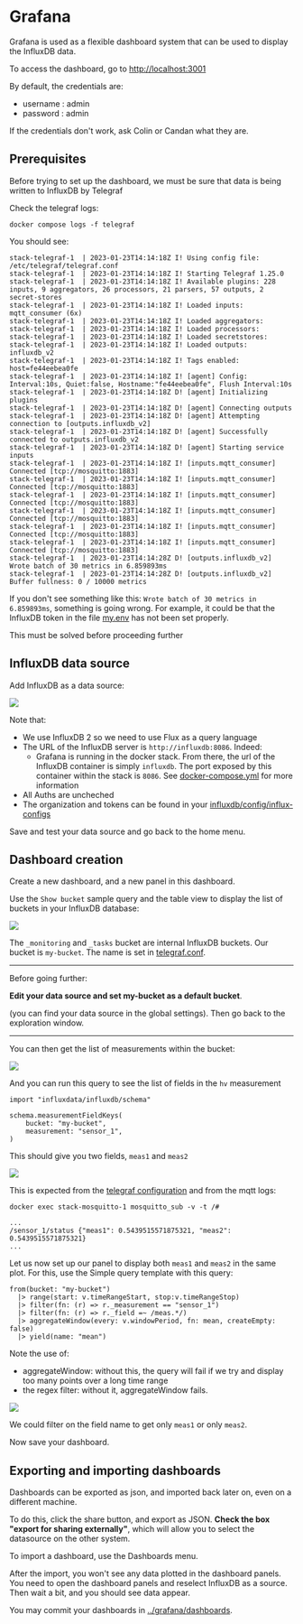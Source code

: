 # Grafana

Grafana is used as a flexible dashboard system that can be used to display 
the InfluxDB data.

To access the dashboard, go to [http://localhost:3001](http://localhost:3001)

By default, the credentials are:

* username : admin
* password : admin 

If the credentials don't work, ask Colin or Candan what they are. 

## Prerequisites

Before trying to set up the dashboard, we must be sure that data is being written
to InfluxDB by Telegraf

Check the telegraf logs:

```shell
docker compose logs -f telegraf
```

You should see: 

```shell
stack-telegraf-1  | 2023-01-23T14:14:18Z I! Using config file: /etc/telegraf/telegraf.conf
stack-telegraf-1  | 2023-01-23T14:14:18Z I! Starting Telegraf 1.25.0
stack-telegraf-1  | 2023-01-23T14:14:18Z I! Available plugins: 228 inputs, 9 aggregators, 26 processors, 21 parsers, 57 outputs, 2 secret-stores
stack-telegraf-1  | 2023-01-23T14:14:18Z I! Loaded inputs: mqtt_consumer (6x)
stack-telegraf-1  | 2023-01-23T14:14:18Z I! Loaded aggregators: 
stack-telegraf-1  | 2023-01-23T14:14:18Z I! Loaded processors: 
stack-telegraf-1  | 2023-01-23T14:14:18Z I! Loaded secretstores: 
stack-telegraf-1  | 2023-01-23T14:14:18Z I! Loaded outputs: influxdb_v2
stack-telegraf-1  | 2023-01-23T14:14:18Z I! Tags enabled: host=fe44eebea0fe
stack-telegraf-1  | 2023-01-23T14:14:18Z I! [agent] Config: Interval:10s, Quiet:false, Hostname:"fe44eebea0fe", Flush Interval:10s
stack-telegraf-1  | 2023-01-23T14:14:18Z D! [agent] Initializing plugins
stack-telegraf-1  | 2023-01-23T14:14:18Z D! [agent] Connecting outputs
stack-telegraf-1  | 2023-01-23T14:14:18Z D! [agent] Attempting connection to [outputs.influxdb_v2]
stack-telegraf-1  | 2023-01-23T14:14:18Z D! [agent] Successfully connected to outputs.influxdb_v2
stack-telegraf-1  | 2023-01-23T14:14:18Z D! [agent] Starting service inputs
stack-telegraf-1  | 2023-01-23T14:14:18Z I! [inputs.mqtt_consumer] Connected [tcp://mosquitto:1883]
stack-telegraf-1  | 2023-01-23T14:14:18Z I! [inputs.mqtt_consumer] Connected [tcp://mosquitto:1883]
stack-telegraf-1  | 2023-01-23T14:14:18Z I! [inputs.mqtt_consumer] Connected [tcp://mosquitto:1883]
stack-telegraf-1  | 2023-01-23T14:14:18Z I! [inputs.mqtt_consumer] Connected [tcp://mosquitto:1883]
stack-telegraf-1  | 2023-01-23T14:14:18Z I! [inputs.mqtt_consumer] Connected [tcp://mosquitto:1883]
stack-telegraf-1  | 2023-01-23T14:14:18Z I! [inputs.mqtt_consumer] Connected [tcp://mosquitto:1883]
stack-telegraf-1  | 2023-01-23T14:14:28Z D! [outputs.influxdb_v2] Wrote batch of 30 metrics in 6.859893ms
stack-telegraf-1  | 2023-01-23T14:14:28Z D! [outputs.influxdb_v2] Buffer fullness: 0 / 10000 metrics
```

If you don't see something like this: `Wrote batch of 30 metrics in 6.859893ms`, 
something is going wrong. For example, it could be that the InfluxDB token in the file 
[my.env](my.env) has not been set properly. 

This must be solved before proceeding further 

## InfluxDB data source

Add InfluxDB as a data source: 

![](images/grafana/influxdb_data_source.png)

Note that: 

* We use InfluxDB 2 so we need to use Flux as a query language
* The URL of the InfluxDB server is `http://influxdb:8086`. Indeed: 
  * Grafana is running in the docker stack. From there, the url of the InfluxDB 
container is simply `influxdb`. The port exposed by this container within the stack
is `8086`. See [docker-compose.yml](docker-compose.yml) for more information
* All Auths are uncheched
* The organization and tokens can be found in your [influxdb/config/influx-configs](influxdb/config/influx-configs)

Save and test your data source and go back to the home menu. 

## Dashboard creation 

Create a new dashboard, and a new panel in this dashboard.

Use the `Show bucket` sample query and the table view to display the list of 
buckets in your InfluxDB database: 

![](images/grafana/influxdb_show_buckets.png)

The `_monitoring` and `_tasks` bucket are internal InfluxDB buckets. 
Our bucket is `my-bucket`. The name is set in [telegraf.conf](telegraf/telegraf.conf).

---
Before going further: 

**Edit your data source and set my-bucket as a default bucket**.

(you can find your data source in the global settings). 
Then go back to the exploration window.

---

You can then get the list of measurements within the bucket: 

![](images/grafana/influxdb_measurements.png)

And you can run this query to see the list of fields in the `hv`
measurement

```flow js
import "influxdata/influxdb/schema"

schema.measurementFieldKeys(
    bucket: "my-bucket",
    measurement: "sensor_1",
)
```

This should give you two fields, `meas1` and `meas2`

![](images/grafana/influxdb_fields.png)

This is expected from the [telegraf configuration](telegraf/telegraf.conf) 
and from the mqtt logs: 

```shell
docker exec stack-mosquitto-1 mosquitto_sub -v -t /#
```

```shell
...
/sensor_1/status {"meas1": 0.5439515571875321, "meas2": 0.5439515571875321}
...
```

Let us now set up our panel to display both `meas1` and `meas2`
in the same plot. For this, use the Simple query template with this query: 

```shell
from(bucket: "my-bucket")
  |> range(start: v.timeRangeStart, stop:v.timeRangeStop)
  |> filter(fn: (r) => r._measurement == "sensor_1")
  |> filter(fn: (r) => r._field =~ /meas.*/)
  |> aggregateWindow(every: v.windowPeriod, fn: mean, createEmpty: false)
  |> yield(name: "mean")
```

Note the use of: 

* aggregateWindow: without this, the query will fail if we try and display
too many points over a long time range
* the regex filter: without it, aggregateWindow fails. 

![](images/grafana/panel.png)

We could filter on the field name to get only `meas1` or only `meas2`.

Now save your dashboard. 

## Exporting and importing dashboards

Dashboards can be exported as json, and imported back later on, 
even on a different machine. 

To do this, click the share button, and export as JSON.
**Check the box "export for sharing externally"**, 
which will allow you to select the datasource on the other system.

To import a dashboard, use the Dashboards menu. 

After the import, you won't see any data plotted in the dashboard panels. 
You need to open the dashboard panels and reselect InfluxDB as a source. 
Then wait a bit, and you should see data appear. 

You may commit your dashboards in [../grafana/dashboards](../grafana/dashboards).

